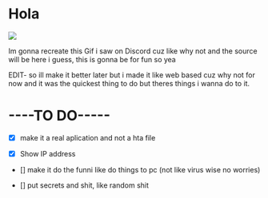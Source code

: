 # Hola
![](https://cdn.discordapp.com/attachments/575046959803400222/966423374874177556/can_i_have_credit_card_info_pls.gif)

Im gonna recreate this Gif i saw on Discord cuz like why not and the source will be here i guess, this is gonna be for fun so yea

EDIT- so ill make it better later but i made it like web based cuz why not for now and it was the quickest thing to do but theres things i wanna do to it.

# ----TO DO-----
  - [x] make it a real aplication and not a hta file 
  
  - [x] Show IP address
  
  - [] make it do the funni like do things to pc (not like virus wise no worries)
  
  - [] put secrets and shit, like random shit
